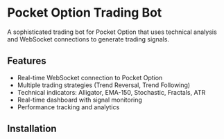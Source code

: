 # Pocket Option Trading Bot

A sophisticated trading bot for Pocket Option that uses technical analysis and WebSocket connections to generate trading signals.

## Features

- Real-time WebSocket connection to Pocket Option
- Multiple trading strategies (Trend Reversal, Trend Following)
- Technical indicators: Alligator, EMA-150, Stochastic, Fractals, ATR
- Real-time dashboard with signal monitoring
- Performance tracking and analytics

## Installation
